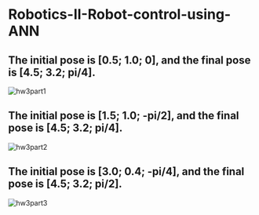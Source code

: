 # Robotics-II-Robot-control-using-ANN

## The initial pose is [0.5; 1.0; 0], and the final pose is [4.5; 3.2; pi/4].
![hw3part1](https://github.com/aikesha/Robotics-II-Robot-control-using-ANN/blob/main/videos/hw3part1.gif)

## The initial pose is [1.5; 1.0; -pi/2], and the final pose is [4.5; 3.2; pi/4].
![hw3part2](https://github.com/aikesha/Robotics-II-Robot-control-using-ANN/blob/main/videos/hw3part2.gif)

## The initial pose is [3.0; 0.4; -pi/4], and the final pose is [4.5; 3.2; pi/2].
![hw3part3](https://github.com/aikesha/Robotics-II-Robot-control-using-ANN/blob/main/videos/hw3part3.gif)
